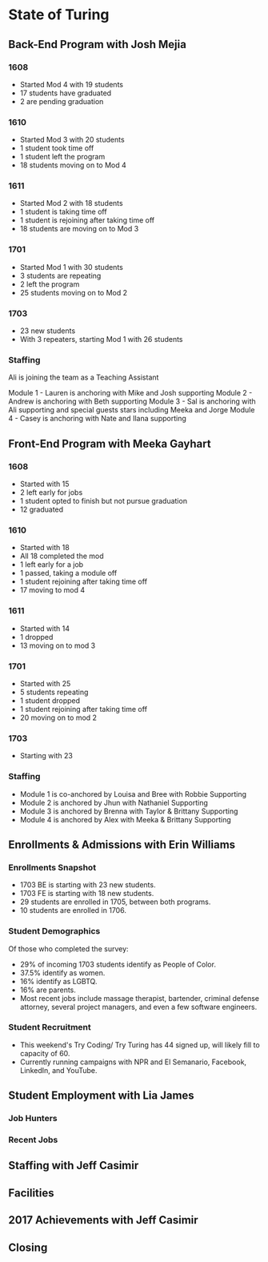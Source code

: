 # State of Turing

## Back-End Program with Josh Mejia

### 1608

* Started Mod 4 with 19 students
* 17 students have graduated
* 2 are pending graduation

### 1610

* Started Mod 3 with 20 students
* 1 student took time off
* 1 student left the program
* 18 students moving on to Mod 4

### 1611

* Started Mod 2 with 18 students
* 1 student is taking time off
* 1 student is rejoining after taking time off
* 18 students are moving on to Mod 3

### 1701

* Started Mod 1 with 30 students
* 3 students are repeating
* 2 left the program
* 25 students moving on to Mod 2

### 1703

* 23 new students
* With 3 repeaters, starting Mod 1 with 26 students

### Staffing

Ali is joining the team as a Teaching Assistant

Module 1 - Lauren is anchoring with Mike and Josh supporting
Module 2 - Andrew is anchoring with Beth supporting
Module 3 - Sal is anchoring with Ali supporting and special guests stars including Meeka and Jorge
Module 4 - Casey is anchoring with Nate and Ilana supporting

## Front-End Program with Meeka Gayhart

### 1608

- Started with 15
- 2 left early for jobs
- 1 student opted to finish but not pursue graduation
- 12 graduated

### 1610

- Started with 18
- All 18 completed the mod
- 1 left early for a job
- 1 passed, taking a module off
- 1 student rejoining after taking time off
- 17 moving to mod 4

### 1611

- Started with 14
- 1 dropped
- 13 moving on to mod 3

### 1701

- Started with 25
- 5 students repeating
- 1 student dropped
- 1 student rejoining after taking time off
- 20 moving on to mod 2

### 1703

- Starting with 23

### Staffing

- Module 1 is co-anchored by Louisa and Bree with Robbie Supporting
- Module 2 is anchored by Jhun with Nathaniel Supporting
- Module 3 is anchored by Brenna with Taylor & Brittany Supporting
- Module 4 is anchored by Alex with Meeka & Brittany Supporting

## Enrollments & Admissions with Erin Williams

### Enrollments Snapshot
 - 1703 BE is starting with 23 new students.
 - 1703 FE is starting with 18 new students. 
 - 29 students are enrolled in 1705, between both programs.
 - 10 students are enrolled in 1706. 
 
### Student Demographics
Of those who completed the survey:
 - 29% of incoming 1703 students identify as People of Color.
 - 37.5% identify as women. 
 - 16% identify as LGBTQ.
 - 16% are parents.
 - Most recent jobs include massage therapist, bartender, criminal defense attorney, several project managers, and even a few software engineers. 
 
### Student Recruitment
 - This weekend's Try Coding/ Try Turing has 44 signed up, will likely fill to capacity of 60. 
 - Currently running campaigns with NPR and El Semanario, Facebook, LinkedIn, and YouTube.
 
## Student Employment with Lia James

### Job Hunters

### Recent Jobs

## Staffing with Jeff Casimir

## Facilities

## 2017 Achievements with Jeff Casimir

## Closing
